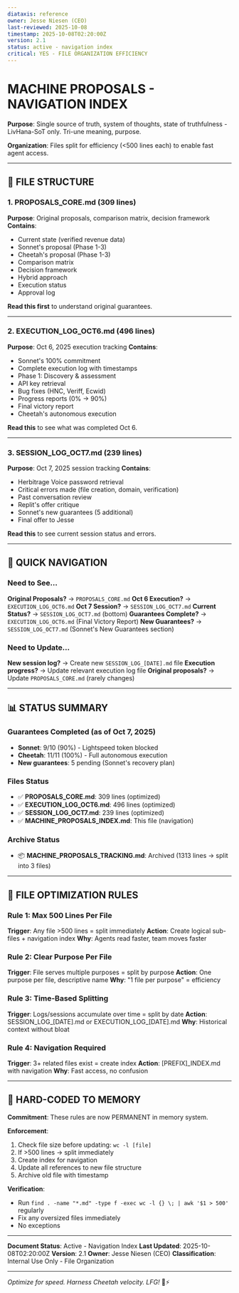 ```yaml
---
diataxis: reference
owner: Jesse Niesen (CEO)
last-reviewed: 2025-10-08
timestamp: 2025-10-08T02:20:00Z
version: 2.1
status: active - navigation index
critical: YES - FILE ORGANIZATION EFFICIENCY
---
```


# MACHINE PROPOSALS - NAVIGATION INDEX

**Purpose**: Single source of truth, system of thoughts, state of truthfulness - LivHana-SoT only. Tri-une meaning, purpose.

**Organization**: Files split for efficiency (<500 lines each) to enable fast agent access.

---

## 📂 FILE STRUCTURE

### 1. **PROPOSALS_CORE.md** (309 lines)
**Purpose**: Original proposals, comparison matrix, decision framework
**Contains**:
- Current state (verified revenue data)
- Sonnet's proposal (Phase 1-3)
- Cheetah's proposal (Phase 1-3)
- Comparison matrix
- Decision framework
- Hybrid approach
- Execution status
- Approval log

**Read this first** to understand original guarantees.

---

### 2. **EXECUTION_LOG_OCT6.md** (496 lines)
**Purpose**: Oct 6, 2025 execution tracking
**Contains**:
- Sonnet's 100% commitment
- Complete execution log with timestamps
- Phase 1: Discovery & assessment
- API key retrieval
- Bug fixes (HNC, Veriff, Ecwid)
- Progress reports (0% → 90%)
- Final victory report
- Cheetah's autonomous execution

**Read this** to see what was completed Oct 6.

---

### 3. **SESSION_LOG_OCT7.md** (239 lines)
**Purpose**: Oct 7, 2025 session tracking
**Contains**:
- Herbitrage Voice password retrieval
- Critical errors made (file creation, domain, verification)
- Past conversation review
- Replit's offer critique
- Sonnet's new guarantees (5 additional)
- Final offer to Jesse

**Read this** to see current session status and errors.

---

## 🎯 QUICK NAVIGATION

### Need to See...
**Original Proposals?** → `PROPOSALS_CORE.md`
**Oct 6 Execution?** → `EXECUTION_LOG_OCT6.md`
**Oct 7 Session?** → `SESSION_LOG_OCT7.md`
**Current Status?** → `SESSION_LOG_OCT7.md` (bottom)
**Guarantees Complete?** → `EXECUTION_LOG_OCT6.md` (Final Victory Report)
**New Guarantees?** → `SESSION_LOG_OCT7.md` (Sonnet's New Guarantees section)

### Need to Update...
**New session log?** → Create new `SESSION_LOG_[DATE].md` file
**Execution progress?** → Update relevant execution log file
**Original proposals?** → Update `PROPOSALS_CORE.md` (rarely changes)

---

## 📊 STATUS SUMMARY

### Guarantees Completed (as of Oct 7, 2025)
- **Sonnet**: 9/10 (90%) - Lightspeed token blocked
- **Cheetah**: 11/11 (100%) - Full autonomous execution
- **New guarantees**: 5 pending (Sonnet's recovery plan)

### Files Status
- ✅ **PROPOSALS_CORE.md**: 309 lines (optimized)
- ✅ **EXECUTION_LOG_OCT6.md**: 496 lines (optimized)
- ✅ **SESSION_LOG_OCT7.md**: 239 lines (optimized)
- ✅ **MACHINE_PROPOSALS_INDEX.md**: This file (navigation)

### Archive Status
- 📦 **MACHINE_PROPOSALS_TRACKING.md**: Archived (1313 lines → split into 3 files)

---

## 🔄 FILE OPTIMIZATION RULES

### Rule 1: Max 500 Lines Per File
**Trigger**: Any file >500 lines = split immediately
**Action**: Create logical sub-files + navigation index
**Why**: Agents read faster, team moves faster

### Rule 2: Clear Purpose Per File
**Trigger**: File serves multiple purposes = split by purpose
**Action**: One purpose per file, descriptive name
**Why**: "1 file per purpose" = efficiency

### Rule 3: Time-Based Splitting
**Trigger**: Logs/sessions accumulate over time = split by date
**Action**: SESSION_LOG_[DATE].md or EXECUTION_LOG_[DATE].md
**Why**: Historical context without bloat

### Rule 4: Navigation Required
**Trigger**: 3+ related files exist = create index
**Action**: [PREFIX]_INDEX.md with navigation
**Why**: Fast access, no confusion

---

## 💪 HARD-CODED TO MEMORY

**Commitment**: These rules are now PERMANENT in memory system.

**Enforcement**:
1. Check file size before updating: `wc -l [file]`
2. If >500 lines → split immediately
3. Create index for navigation
4. Update all references to new file structure
5. Archive old file with timestamp

**Verification**:
- Run `find . -name "*.md" -type f -exec wc -l {} \; | awk '$1 > 500'` regularly
- Fix any oversized files immediately
- No exceptions

---

**Document Status**: Active - Navigation Index
**Last Updated**: 2025-10-08T02:20:00Z
**Version**: 2.1
**Owner**: Jesse Niesen (CEO)
**Classification**: Internal Use Only - File Organization

---

*Optimize for speed. Harness Cheetah velocity. LFG!* 🐆⚡
